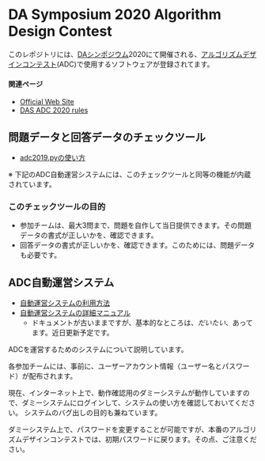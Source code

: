 DA Symposium 2020 Algorithm Design Contest
==========================================

このレポジトリには、[DAシンポジウム](http://www.sig-sldm.org/das/)2020にて開催される、[アルゴリズムデザインコンテスト](https://dasadc.github.io/)(ADC)で使用するソフトウェアが登録されてます。



#### 関連ページ

- [Official Web Site](https://dasadc.github.io/)
- [DAS ADC 2020 rules](https://dasadc.github.io/adc2020/rule.html)


問題データと回答データのチェックツール
--------------------------------------

- [adc2019.pyの使い方](server/adc2019.md)

※ 下記のADC自動運営システムには、このチェックツールと同等の機能が内蔵されています。


### このチェックツールの目的

- 参加チームは、最大3問まで、問題を自作して当日提供できます。その問題データの書式が正しいかを、確認できます。
- 回答データの書式が正しいかを、確認できます。このためには、問題データも必要です。



ADC自動運営システム
-------------------

- [自動運営システムの利用方法](conmgr.md)
- [自動運営システムの詳細マニュアル](client/README.md)
    - ドキュメントが古いままですが、基本的なところは、*だいたい*、あってます。近日更新予定です。

ADCを運営するためのシステムについて説明しています。

各参加チームには、事前に、ユーザーアカウント情報（ユーザー名とパスワード）が配布されます。

現在、インターネット上で、動作確認用のダミーシステムが動作していますので、ダミーシステムにログインして、システムの使い方を確認しておいてください。
システムのバグ出しの目的も兼ねています。

ダミーシステム上で、パスワードを変更することが可能ですが、本番のアルゴリズムデザインコンテストでは、初期パスワードに戻ります。その点、ご注意ください。
